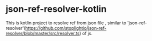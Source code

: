 # json-ref-resolver-kotlin
This is kotlin project to resolve ref from json file , similar to 'json-ref-resolver'(https://github.com/stoplightio/json-ref-resolver/blob/master/src/resolver.ts) of js.
